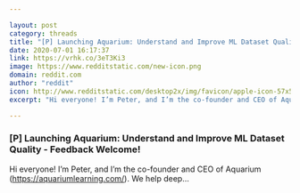 ```yaml
---

layout: post
category: threads
title: "[P] Launching Aquarium: Understand and Improve ML Dataset Quality - Feedback Welcome!"
date: 2020-07-01 16:17:37
link: https://vrhk.co/3eT3Ki3
image: https://www.redditstatic.com/new-icon.png
domain: reddit.com
author: "reddit"
icon: http://www.redditstatic.com/desktop2x/img/favicon/apple-icon-57x57.png
excerpt: "Hi everyone! I’m Peter, and I’m the co-founder and CEO of Aquarium ([<https://aquariumlearning.com/>](<https://aquariumlearning.com/>)). We help deep..."

---
```


### [P] Launching Aquarium: Understand and Improve ML Dataset Quality - Feedback Welcome!

Hi everyone! I’m Peter, and I’m the co-founder and CEO of Aquarium ([<https://aquariumlearning.com/>](<https://aquariumlearning.com/>)). We help deep...